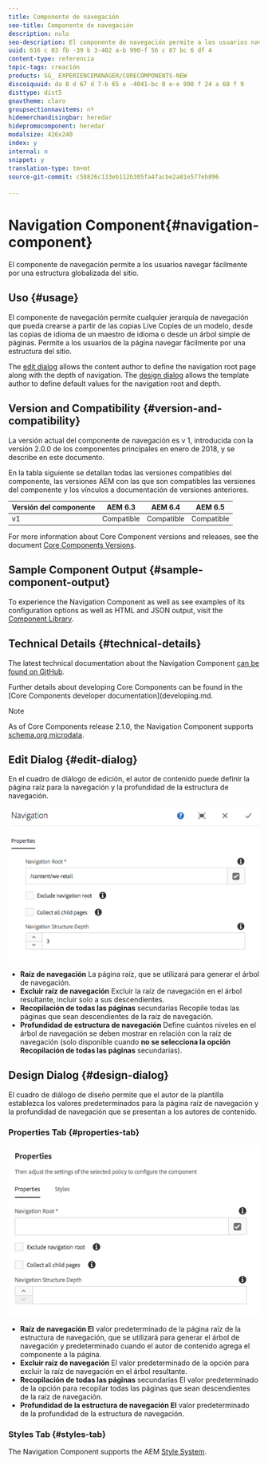 ```yaml
---
title: Componente de navegación
seo-title: Componente de navegación
description: nulo
seo-description: El componente de navegación permite a los usuarios navegar fácilmente por una estructura globalizada del sitio.
uuid: 616 c 03 fb -39 b 3-402 a-b 990-f 56 c 87 bc 6 df 4
content-type: referencia
topic-tags: creación
products: SG_ EXPERIENCEMANAGER/CORECOMPONENTS-NEW
discoiquuid: da 8 d 67 d 7-b 65 e -4041-bc 0 e-e 998 f 24 a 68 f 9
disttype: dist5
gnavtheme: claro
groupsectionnavitems: nº
hidemerchandisingbar: heredar
hidepromocomponent: heredar
modalsize: 426x240
index: y
internal: n
snippet: y
translation-type: tm+mt
source-git-commit: c58826c133eb112b305fa4facbe2a81e577eb896

---
```



# Navigation Component{#navigation-component}

El componente de navegación permite a los usuarios navegar fácilmente por una estructura globalizada del sitio.

## Uso {#usage}

El componente de navegación permite cualquier jerarquía de navegación que pueda crearse a partir de las copias Live Copies de un modelo, desde las copias de idioma de un maestro de idioma o desde un árbol simple de páginas. Permite a los usuarios de la página navegar fácilmente por una estructura del sitio.

The [edit dialog](#edit-dialog) allows the content author to define the navigation root page along with the depth of navigation. The [design dialog](#design-dialog) allows the template author to define default values for the navigation root and depth.

## Version and Compatibility {#version-and-compatibility}

La versión actual del componente de navegación es v 1, introducida con la versión 2.0.0 de los componentes principales en enero de 2018, y se describe en este documento.

En la tabla siguiente se detallan todas las versiones compatibles del componente, las versiones AEM con las que son compatibles las versiones del componente y los vínculos a documentación de versiones anteriores.

| Versión del componente | AEM 6.3 | AEM 6.4 | AEM 6.5 |
|--- |--- |--- |--- |
| v1 | Compatible | Compatible | Compatible |


For more information about Core Component versions and releases, see the document [Core Components Versions](versions.md).

## Sample Component Output {#sample-component-output}

To experience the Navigation Component as well as see examples of its configuration options as well as HTML and JSON output, visit the [Component Library](http://opensource.adobe.com/aem-core-wcm-components/library/navigation.html).

## Technical Details {#technical-details}

The latest technical documentation about the Navigation Component [can be found on GitHub](https://github.com/adobe/aem-core-wcm-components/blob/master/content/src/content/jcr_root/apps/core/wcm/components/navigation/v1/navigation).

Further details about developing Core Components can be found in the [Core Components developer documentation](developing.md.

>[!NOTE]
>
>As of Core Components release 2.1.0, the Navigation Component supports [schema.org microdata](https://schema.org).

## Edit Dialog {#edit-dialog}

En el cuadro de diálogo de edición, el autor de contenido puede definir la página raíz para la navegación y la profundidad de la estructura de navegación.

![](assets/screen_shot_2018-04-03at112055.png)

* **Raíz
de navegación** La página raíz, que se utilizará para generar el árbol de navegación.
* **Excluir raíz
de navegación** Excluir la raíz de navegación en el árbol resultante, incluir solo a sus descendientes.
* **Recopilación de todas las páginas**
secundarias Recopile todas las páginas que sean descendientes de la raíz de navegación.
* **Profundidad
de estructura de navegación** Define cuántos niveles en el árbol de navegación se deben mostrar en relación con la raíz de navegación (solo disponible cuando **no se selecciona la opción Recopilación de todas las páginas** secundarias).

## Design Dialog {#design-dialog}

El cuadro de diálogo de diseño permite que el autor de la plantilla establezca los valores predeterminados para la página raíz de navegación y la profundidad de navegación que se presentan a los autores de contenido.

### Properties Tab {#properties-tab}

![](assets/screen_shot_2018-04-03at112357.png)

* **Raíz de navegación El**
valor predeterminado de la página raíz de la estructura de navegación, que se utilizará para generar el árbol de navegación y predeterminado cuando el autor de contenido agrega el componente a la página.
* **Excluir raíz
de navegación** El valor predeterminado de la opción para excluir la raíz de navegación en el árbol resultante.
* **Recopilación de todas las páginas**
secundarias El valor predeterminado de la opción para recopilar todas las páginas que sean descendientes de la raíz de navegación.
* **Profundidad de la estructura de navegación El**
valor predeterminado de la profundidad de la estructura de navegación.

### Styles Tab {#styles-tab}

The Navigation Component supports the AEM [Style System](authoring.md#component-styling).